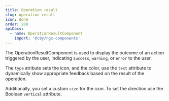 ```yaml
---
title: Operation result
slug: operation-result
icon: done
order: 280
apiDocs:
  - name: OperationResultComponent
    import: '@c8y/ngx-components'
---
```


<!-- markdownlint-disable MD025 -->
<!-- markdownlint-disable MD033 -->
<!-- markdownlint-disable MD051 -->

The OperationResultComponent is used to display the outcome of an action triggered by the user,
indicating `success`, `warning`, or `error` to the user.

The `type` atribute sets the icon, and the color, use the `text` attribute to dynamically
show appropriate feedback based on the result of the operation.

Additionally, you set a custom `size` for the icon. To set the direction use the Boolean `vertical` attribute.

<codex-tutorial-example class="c8y-codex-override">
<div class="container-fluid">
  <div class="row">
    <div class="col-md-4">
<!-- important -->
<c8y-operation-result
  type="success"
  text="Setup completed"
  [vertical]="true">
</c8y-operation-result>
<!-- /important -->
    </div>
    <div class="col-md-4">
<c8y-operation-result
  type="warning"
  text="Setup completed with warnings"
  [vertical]="true">
</c8y-operation-result>
    </div>
    <div class="col-md-4">
<c8y-operation-result
  type="error"
  text="Setup not completed"
  [vertical]="true">
</c8y-operation-result>
    </div>
  </div>
  <div class="row">
    <div class="col-md-4">
<c8y-operation-result
  type="success"
  text="Setup completed"
  [size]="36"
  [vertical]="false">
</c8y-operation-result>
  </div>
  <div class="col-md-4">
<!-- important -->
<c8y-operation-result
  type="warning"
  text="Setup completed with warnings"
  [size]="36"
  [vertical]="false">
</c8y-operation-result>
<!-- /important -->
    </div>
    <div class="col-md-4">
<c8y-operation-result
  type="error"
  text="Setup not completed"
  [size]="36"
  [vertical]="false">
</c8y-operation-result>
    </div>
  </div>
</div>
</codex-tutorial-example>
